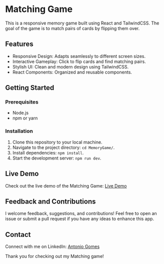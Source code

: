 # Matching Game

This is a responsive memory game built using React and TailwindCSS. The goal of the game is to match pairs of cards by flipping them over.

## Features

- Responsive Design: Adapts seamlessly to different screen sizes.
- Interactive Gameplay: Click to flip cards and find matching pairs.
- Stylish UI: Clean and modern design using TailwindCSS.
- React Components: Organized and reusable components.

## Getting Started

### Prerequisites

- Node.js
- npm or yarn

### Installation

1. Clone this repository to your local machine.
2. Navigate to the project directory: `cd MemoryGame/`.
3. Install dependencies: `npm install`.
4. Start the development server: `npm run dev`.

## Live Demo

Check out the live demo of the Matching Game: [Live Demo](https://aesthetic-pie-171530.netlify.app/)

## Feedback and Contributions

I welcome feedback, suggestions, and contributions! Feel free to open an issue or submit a pull request if you have any ideas to enhance this app.

## Contact

Connect with me on LinkedIn: [Antonio Gomes](https://www.linkedin.com/in/antoniofggomes)

Thank you for checking out my Matching game!
